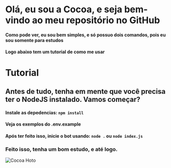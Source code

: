 # Olá, eu sou a Cocoa, e seja bem-vindo ao meu repositório no GitHub
#### Como pode ver, eu sou bem simples, e só possuo dois comandos, pois eu sou somente para estudos
#### Logo abaixo tem um tutorial de como me usar

# Tutorial
## Antes de tudo, tenha em mente que você precisa ter o NodeJS instalado. Vamos começar?

#### Instale as depedencias: ``npm install``
#### Veja os exemplos do .env.example
#### Após ter feito isso, inicie o bot usando: ``node .`` ou ``node index.js``

### Feito isso, tenha um bom estudo, e até logo.

![Cocoa Hoto](https://repository-images.githubusercontent.com/213796914/e4822480-ea23-11e9-81b1-9e7ed142f4c5)